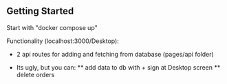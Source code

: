 ## Getting Started

Start with "docker compose up"

Functionality (localhost:3000/Desktop):

* 2 api routes for adding and fetching from database (pages/api folder)

* Its ugly, but you can:
** add data to db with + sign at Desktop screen
** delete orders
